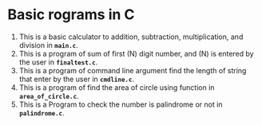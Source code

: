 # Basic rograms in C

1. This is a basic calculator to addition, subtraction, multiplication, and division in **`main.c`**. 
2. This is a program of sum of first (N) digit number, and (N) is entered by the user in **`finaltest.c`**. 
3. This is a program of command line argument find the length of string that enter by the user in **`cmdline.c`**. 
4. This is a program of find the area of circle using function in **`area_of_circle.c`**. 
5. This is a Program to check the number is palindrome or not in __`palindrome.c`__.
 
